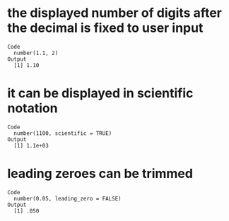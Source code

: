 # the displayed number of digits after the decimal is fixed to user input

    Code
      number(1.1, 2)
    Output
      [1] 1.10

# it can be displayed in scientific notation

    Code
      number(1100, scientific = TRUE)
    Output
      [1] 1.1e+03

# leading zeroes can be trimmed

    Code
      number(0.05, leading_zero = FALSE)
    Output
      [1] .050

